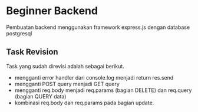 # Beginner Backend
Pembuatan backend menggunakan framework express.js dengan database postgresql

## Task Revision
Task yang sudah direvisi adalah sebagai berikut.
- mengganti error handler dari console.log menjadi return res.send
- mengganti POST query menjadi GET query
- mengganti req.body menjadi req.params (bagian DELETE) dan req.query (bagian QUERY data)
- kombinasi req.body dan req.params pada bagian update.
